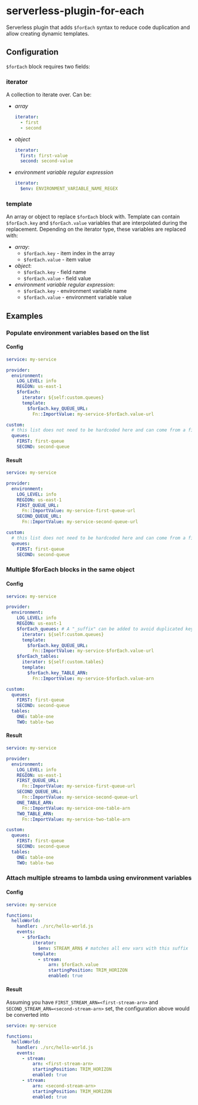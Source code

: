 # serverless-plugin-for-each

Serverless plugin that adds `$forEach` syntax to reduce code duplication and allow creating dynamic templates.

## Configuration

`$forEach` block requires two fields:

### iterator
A collection to iterate over. Can be:
  - *array*
    ```yaml
    iterator:
      - first
      - second
    ```
  - *object*
    ```yaml
    iterator:
      first: first-value
      second: second-value
    ```
  - *environment variable regular expression*
    ```yaml
    iterator:
      $env: ENVIRONMENT_VARIABLE_NAME_REGEX
    ```

### template
An array or object to replace `$forEach` block with. Template can contain `$forEach.key` and `$forEach.value` variables that are interpolated during the replacement. Depending on the iterator type, these variables are replaced with:
  - *array*:
    - `$forEach.key` - item index in the array
    - `$forEach.value` - item value
  - *object*:
    - `$forEach.key` - field name
    - `$forEach.value` - field value
  - *environment variable regular expression*:
    - `$forEach.key` - environment variable name
    - `$forEach.value` - environment variable value

## Examples

### Populate environment variables based on the list

#### Config
```yaml
service: my-service

provider:
  environment:
    LOG_LEVEL: info
    REGION: us-east-1
    $forEach:
      iterator: ${self:custom.queues}
      template:
        $forEach.key_QUEUE_URL:
          Fn::ImportValue: my-service-$forEach.value-url

custom:
  # this list does not need to be hardcoded here and can come from a file, for example
  queues:
    FIRST: first-queue
    SECOND: second-queue
```

#### Result

```yaml
service: my-service

provider:
  environment:
    LOG_LEVEL: info
    REGION: us-east-1
    FIRST_QUEUE_URL:
      Fn::ImportValue: my-service-first-queue-url
    SECOND_QUEUE_URL:
      Fn::ImportValue: my-service-second-queue-url

custom:
  # this list does not need to be hardcoded here and can come from a file, for example
  queues:
    FIRST: first-queue
    SECOND: second-queue
```

### Multiple $forEach blocks in the same object

#### Config
```yaml
service: my-service

provider:
  environment:
    LOG_LEVEL: info
    REGION: us-east-1
    $forEach_queues: # A "_suffix" can be added to avoid duplicated keys
      iterator: ${self:custom.queues}
      template:
        $forEach.key_QUEUE_URL:
          Fn::ImportValue: my-service-$forEach.value-url
    $forEach_tables:
      iterator: ${self:custom.tables}
      template:
        $forEach.key_TABLE_ARN:
          Fn::ImportValue: my-service-$forEach.value-arn

custom:
  queues:
    FIRST: first-queue
    SECOND: second-queue
  tables:
    ONE: table-one
    TWO: table-two
```

#### Result

```yaml
service: my-service

provider:
  environment:
    LOG_LEVEL: info
    REGION: us-east-1
    FIRST_QUEUE_URL:
      Fn::ImportValue: my-service-first-queue-url
    SECOND_QUEUE_URL:
      Fn::ImportValue: my-service-second-queue-url
    ONE_TABLE_ARN:
      Fn::ImportValue: my-service-one-table-arn
    TWO_TABLE_ARN:
      Fn::ImportValue: my-service-two-table-arn

custom:
  queues:
    FIRST: first-queue
    SECOND: second-queue
  tables:
    ONE: table-one
    TWO: table-two
```

### Attach multiple streams to lambda using environment variables

#### Config
```yaml
service: my-service

functions:
  helloWorld:
    handler: ./src/hello-world.js
    events:
      - $forEach:
          iterator:
            $env: STREAM_ARN$ # matches all env vars with this suffix
          template:
            - stream:
                arn: $forEach.value
                startingPosition: TRIM_HORIZON
                enabled: true
```

#### Result
Assuming you have `FIRST_STREAM_ARN=<first-stream-arn>` and `SECOND_STREAM_ARN=<second-stream-arn>` set, the configuration above would be converted into

```yaml
service: my-service

functions:
  helloWorld:
    handler: ./src/hello-world.js
    events:
      - stream:
          arn: <first-stream-arn>
          startingPosition: TRIM_HORIZON
          enabled: true
      - stream:
          arn: <second-stream-arn>
          startingPosition: TRIM_HORIZON
          enabled: true
```
